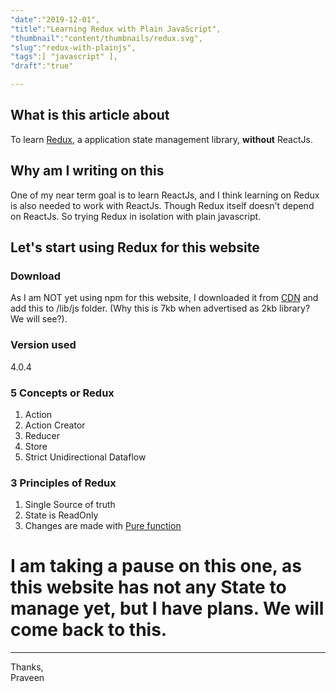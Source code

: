 ```yaml
---
"date":"2019-12-01",
"title":"Learning Redux with Plain JavaScript",
"thumbnail":"content/thumbnails/redux.svg",
"slug":"redux-with-plainjs",
"tags":[ "javascript" ],
"draft":"true"

---
```


## What is this article about
To learn [Redux](https://redux.js.org/), a application state management library, **without** ReactJs.

## Why am I writing on this
One of my near term goal is to learn ReactJs, and I think learning on Redux is also needed to work with ReactJs. Though Redux itself doesn't depend on ReactJs. So trying Redux in isolation with plain javascript.

## Let's start using Redux for this website

### Download
As I am NOT yet using npm for this website, I downloaded it from [CDN](https://cdnjs.cloudflare.com/ajax/libs/redux/4.0.4/redux.min.js) and add this to /lib/js folder. (Why this is 7kb when advertised as 2kb library? We will see?).


### Version used
4.0.4

### 5 Concepts or Redux
1. Action  
2. Action Creator  
3. Reducer  
4. Store  
5. Strict Unidirectional Dataflow

### 3 Principles of Redux
1. Single Source of truth  
2. State is ReadOnly  
3. Changes are made with [Pure function](https://en.wikipedia.org/wiki/Pure_function)  


# I am taking a pause on this one, as this website has not any State to manage yet, but I have plans. We will come back to this.

---
Thanks,  
Praveen
